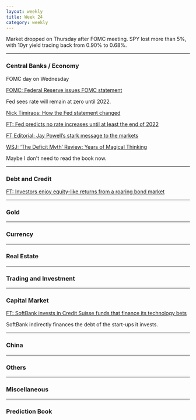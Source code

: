 ```yaml
---
layout: weekly
title: Week 24
category: weekly
---
```


Market dropped on Thursday after FOMC meeting. SPY lost more than 5%,
with 10yr yield tracing back from 0.90% to 0.68%.

---
### Central Banks / Economy

FOMC day on Wednesday

[FOMC: Federal Reserve issues FOMC statement](
https://www.federalreserve.gov/newsevents/pressreleases/monetary20200610a.htm)

Fed sees rate will remain at zero until 2022.

[Nick Timiraos: How the Fed statement changed](
https://twitter.com/NickTimiraos/status/1270778909865529344)

[FT: Fed predicts no rate increases until at least the end of 2022](
https://www.ft.com/content/e9d79319-492d-45cb-b491-fd61cc90effc)

[FT Editorial: Jay Powell’s stark message to the markets](
https://www.ft.com/content/e46bb506-abed-11ea-a766-7c300513fe47)

[WSJ: ‘The Deficit Myth’ Review: Years of Magical Thinking](
https://www.wsj.com/articles/the-deficit-myth-review-years-of-magical-thinking-11591396579)

Maybe I don't need to read the book now.

---
### Debt and Credit

[FT: Investors enjoy equity-like returns from a roaring bond market](
https://www.ft.com/content/2b1dd14c-1dba-4226-b2c4-4ae97f2782fd)

---
### Gold

---
### Currency

---
### Real Estate

---
### Trading and Investment

---
### Capital Market

[FT: SoftBank invests in Credit Suisse funds that finance its technology bets](
https://www.ft.com/content/6995af3b-5f66-4e1b-9143-1e9daccfc9b4?shareType=nongift)

SoftBank indirectly finances the debt of the start-ups it invests.

---
### China

---
### Others

---
### Miscellaneous

---
### Prediction Book
